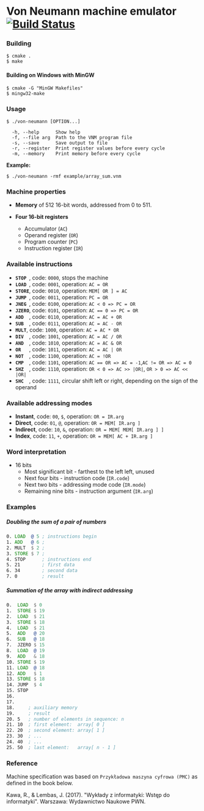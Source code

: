 # Von Neumann machine emulator [![Build Status](https://travis-ci.org/hjaremko/von-neumann.svg?branch=master)](https://travis-ci.org/hjaremko/von-neumann)

### Building
```
$ cmake .
$ make
```

#### Building on Windows with MinGW
```
$ cmake -G "MinGW Makefiles"
$ mingw32-make
```

### Usage
```
$ ./von-neumann [OPTION...]
```
```
  -h, --help      Show help
  -f, --file arg  Path to the VNM program file
  -s, --save      Save output to file
  -r, --register  Print register values before every cycle
  -m, --memory    Print memory before every cycle
```
**Example:**
```
$ ./von-neumann -rmf example/array_sum.vnm
```
### Machine properties
* **Memory** of 512 16-bit words, addressed from 0 to 511.

* **Four 16-bit registers**
  - Accumulator (`AC`)
  - Operand register (`OR`)
  - Program counter (`PC`)
  - Instruction register (`IR`)

### Available instructions
* **`STOP `**, code: `0000`, stops the machine
* **`LOAD `**, code: `0001`, operation: `AC = OR`
* **`STORE`**, code: `0010`, operation: `MEM[ OR ] = AC`
* **`JUMP `**, code: `0011`, operation: `PC = OR`
* **`JNEG `**, code: `0100`, operation: `AC < 0 => PC = OR`
* **`JZERO`**, code: `0101`, operation: `AC == 0 => PC = OR`
* **`ADD  `**, code: `0110`, operation: `AC = AC + OR`
* **`SUB  `**, code: `0111`, operation: `AC = AC - OR`
* **`MULT`**, code: `1000`, operation: `AC = AC * OR`
* **`DIV  `**, code: `1001`, operation: `AC = AC / OR`
* **`AND  `**, code: `1010`, operation: `AC = AC & OR`
* **`OR   `**, code: `1011`, operation: `AC = AC | OR`
* **`NOT  `**, code: `1100`, operation: `AC = !OR`
* **`CMP  `**, code: `1101`, operation: `AC == OR => AC = -1`,`AC != OR => AC = 0`
* **`SHZ  `**, code: `1110`, operation: `OR < 0 => AC >> |OR|`, `OR > 0 => AC << |OR|`
* **`SHC  `**, code: `1111`, circular shift left or right, depending on the sign of the operand

### Available addressing modes
* **Instant**, code: `00`, `$`, operation: `OR = IR.arg`
* **Direct**, code: `01`, `@`, operation: `OR = MEM[ IR.arg ]`
* **Indirect**, code: `10`, `&`, operation: `OR = MEM[ MEM[ IR.arg ] ]`
* **Index**, code: `11`, `+`, operation: `OR = MEM[ AC + IR.arg ]`

### Word interpretation
* 16 bits
  - Most significant bit - farthest to the left left, unused
  - Next four bits - instruction code (`IR.code`)
  - Next two bits - addressing mode code (`IR.mode`)
  - Remaining nine bits - instruction argument (`IR.arg`)

### Examples

##### Doubling the sum of a pair of numbers
```asm
0. LOAD  @ 5 ; instructions begin
1. ADD   @ 6 ;
2. MULT  $ 2 ;
3. STORE $ 7 ;
4. STOP      ; instructions end
5. 21        ; first data
6. 34        ; second data
7. 0         ; result
```

##### Summation of the array with indirect addressing
```asm
0.  LOAD  $ 0
1.  STORE $ 19
2.  LOAD  $ 21
3.  STORE $ 18
4.  LOAD  $ 21
5.  ADD   @ 20
6.  SUB   @ 18
7.  JZERO $ 15
8.  LOAD  @ 19
9.  ADD   & 18
10. STORE $ 19
11. LOAD  @ 18
12. ADD   $ 1
13. STORE $ 18
14. JUMP  $ 4
15. STOP
16. 
17. 
18.     ; auxiliary memory
19.     ; result
20. 5   ; number of elements in sequence: n
21. 10  ; first element:  array[ 0 ]
22. 20  ; second element: array[ 1 ]
23. 30  ; ...
24. 40  ; ...
25. 50  ; last element:   array[ n - 1 ]

```

### Reference

Machine specification was based on `Przykładowa maszyna cyfrowa (PMC)` as defined in the book below.

Kawa, R., & Lembas, J. (2017). "Wykłady z informatyki: Wstęp do informatyki". Warszawa: Wydawnictwo Naukowe PWN.
